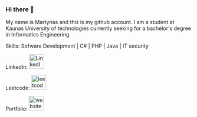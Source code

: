 ### Hi there 👋
My name is Martynas and this is my github account. I am a student at Kaunas University of technologies currently seeking for a bachelor's degree in Informatics Engineering.

Skills:     Sofware Development  |  C#  |  PHP  |  Java  | IT security 

LinkedIn:
[<img src='https://github.com/user-attachments/assets/7fae991e-5df4-4d70-989f-39c2d91445a8' alt='LinkedIn' height='40'>](https://www.linkedin.com/in/martynas-burneika-454bab292/)


Leetcode:
[<img src='https://cdn.jsdelivr.net/npm/simple-icons@3.0.1/icons/leetcode.svg' alt='leetcode' height='40'>](https://leetcode.com/u/martis16/)  

Portfolio:
[<img src='https://cdn.jsdelivr.net/npm/simple-icons@3.0.1/icons/icloud.svg' alt='website' height='40'>](https://martynasburneika.netlify.app/)
 


<!--
**Martis16/Martis16** is a ✨ _special_ ✨ repository because its `README.md` (this file) appears on your GitHub profile.

Here are some ideas to get you started:

- 🔭 I’m currently working on ...
- 🌱 I’m currently learning ...
- 👯 I’m looking to collaborate on ...
- 🤔 I’m looking for help with ...
- 💬 Ask me about ...
- 📫 How to reach me: ...
- 😄 Pronouns: ...
- ⚡ Fun fact: ...
-->
